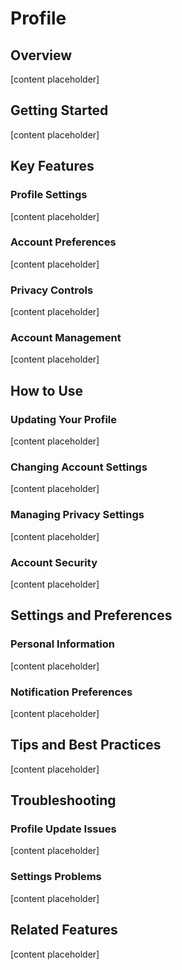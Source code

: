 # Profile

## Overview

[content placeholder]

## Getting Started

[content placeholder]

## Key Features

### Profile Settings

[content placeholder]

### Account Preferences

[content placeholder]

### Privacy Controls

[content placeholder]

### Account Management

[content placeholder]

## How to Use

### Updating Your Profile

[content placeholder]

### Changing Account Settings

[content placeholder]

### Managing Privacy Settings

[content placeholder]

### Account Security

[content placeholder]

## Settings and Preferences

### Personal Information

[content placeholder]

### Notification Preferences

[content placeholder]

## Tips and Best Practices

[content placeholder]

## Troubleshooting

### Profile Update Issues

[content placeholder]

### Settings Problems

[content placeholder]

## Related Features

[content placeholder]
